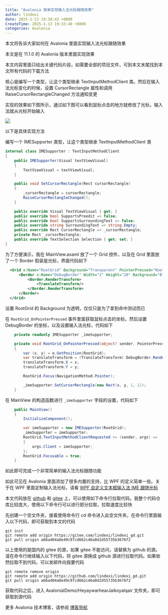 ```yaml
---
title: "Avalonia 简单实现输入法光标跟随效果"
author: lindexi
date: 2025-1-13 19:38:42 +0800
CreateTime: 2025-1-13 19:33:40 +0800
categories: Avalonia
---
```


本文将告诉大家如何在 Avalonia 里面实现输入法光标跟随效果

<!--more-->


<!-- 发布 -->
<!-- 博客 -->

本文是在 11.1.0 的 Avalonia 版本里面实现效果

本文内容里面只给出关键代码片段，如需要全部的项目文件，可到本文末尾找到本文所有代码的下载方法

核心是编写一个类型，让这个类型继承 TextInputMethodClient 类。然后在输入法光标变化的时候，设置 CursorRectangle 属性和调用 RaiseCursorRectangleChanged 方法通知变更

实现的效果如下图所示，通过如下图可以看到鼠标点击的地方就修改了光标，输入法就从光标开始输入

<!-- ![](image/Avalonia 简单实现输入法光标跟随效果/Avalonia 简单实现输入法光标跟随效果0.gif) -->
![](http://cdn.lindexi.site/lindexi%2FAvalonia%2520%25E7%25AE%2580%25E5%258D%2595%25E5%25AE%259E%25E7%258E%25B0%25E8%25BE%2593%25E5%2585%25A5%25E6%25B3%2595%25E5%2585%2589%25E6%25A0%2587%25E8%25B7%259F%25E9%259A%258F%25E6%2595%2588%25E6%259E%259C0.gif)

以下是具体实现方法

编写一个 IMESupporter 类型，让这个类型继承 TextInputMethodClient 类

```csharp
internal class IMESupporter : TextInputMethodClient
{
    public IMESupporter(Visual textViewVisual)
    {
        TextViewVisual = textViewVisual;
    }

    public void SetCursorRectangle(Rect cursorRectangle)
    {
        _cursorRectangle = cursorRectangle;
        RaiseCursorRectangleChanged();
    }

    public override Visual TextViewVisual { get; }
    public override bool SupportsPreedit => false;
    public override bool SupportsSurroundingText => false;
    public override string SurroundingText => string.Empty;
    public override Rect CursorRectangle => _cursorRectangle;
    private Rect _cursorRectangle;
    public override TextSelection Selection { get; set; }
}
```

为了方便演示，我在 MainView.axaml 放了一个 Grid 控件，以及在 Grid 里面放了一个 Border 假装是光标，界面代码如下

```xml
  <Grid x:Name="RootGrid" Background="Transparent" PointerPressed="RootGrid_OnPointerPressed">
      <Border x:Name="DebugBorder" Width="2" Height="20" Background="Black" HorizontalAlignment="Left" VerticalAlignment="Top">
          <Border.RenderTransform>
              <TranslateTransform/>
          </Border.RenderTransform>
      </Border>
  </Grid>
```

设置 RootGrid 的 Background 为透明，仅仅只是为了拿到命中测试而已

在 `RootGrid_OnPointerPressed` 事件里面获取鼠标点击的坐标，然后设置 DebugBorder 的坐标，以及设置输入法光标，代码如下

```csharp
    private readonly IMESupporter _imeSupporter;

    private void RootGrid_OnPointerPressed(object? sender, PointerPressedEventArgs e)
    {
        var (x, y) = e.GetPosition(RootGrid);
        var translateTransform = (TranslateTransform) DebugBorder.RenderTransform!;
        translateTransform.X = x;
        translateTransform.Y = y;

        RootGrid.Focus(NavigationMethod.Pointer);

        _imeSupporter.SetCursorRectangle(new Rect(x, y, 1, 1));
    }
```

在 MainView 的构造函数进行 `_imeSupporter` 字段的设置，代码如下

```csharp
    public MainView()
    {
        InitializeComponent();

        var imeSupporter = new IMESupporter(RootGrid);
        _imeSupporter = imeSupporter;
        RootGrid.TextInputMethodClientRequested += (sender, args) =>
        {
            args.Client = imeSupporter;
        };
        RootGrid.Focusable = true;
    }
```

如此即可完成一个非常简单的输入法光标跟随功能

如此可见在 Avalonia 里面添加了很多内置的支持，比 WPF 的定义简单一些。关于在 WPF 里面定制输入法光标，请看 [WPF 自定义文本框输入法 IME 跟随光标](https://blog.lindexi.com/post/WPF-%E8%87%AA%E5%AE%9A%E4%B9%89%E6%96%87%E6%9C%AC%E6%A1%86%E8%BE%93%E5%85%A5%E6%B3%95-IME-%E8%B7%9F%E9%9A%8F%E5%85%89%E6%A0%87.html )

本文代码放在 [github](https://github.com/lindexi/lindexi_gd/tree/a66a404a8e49c97cd662c46a0d2d55735b3676f2/AvaloniaIDemo/HeyaywarhearJaikoyalqair) 和 [gitee](https://gitee.com/lindexi/lindexi_gd/tree/a66a404a8e49c97cd662c46a0d2d55735b3676f2/AvaloniaIDemo/HeyaywarhearJaikoyalqair) 上，可以使用如下命令行拉取代码。我整个代码仓库比较庞大，使用以下命令行可以进行部分拉取，拉取速度比较快

先创建一个空文件夹，接着使用命令行 cd 命令进入此空文件夹，在命令行里面输入以下代码，即可获取到本文的代码

```
git init
git remote add origin https://gitee.com/lindexi/lindexi_gd.git
git pull origin a66a404a8e49c97cd662c46a0d2d55735b3676f2
```

以上使用的是国内的 gitee 的源，如果 gitee 不能访问，请替换为 github 的源。请在命令行继续输入以下代码，将 gitee 源换成 github 源进行拉取代码。如果依然拉取不到代码，可以发邮件向我要代码

```
git remote remove origin
git remote add origin https://github.com/lindexi/lindexi_gd.git
git pull origin a66a404a8e49c97cd662c46a0d2d55735b3676f2
```

获取代码之后，进入 AvaloniaIDemo/HeyaywarhearJaikoyalqair 文件夹，即可获取到源代码

更多 Avalonia 技术博客，请参阅 [博客导航](https://blog.lindexi.com/post/%E5%8D%9A%E5%AE%A2%E5%AF%BC%E8%88%AA.html )

